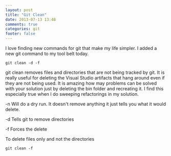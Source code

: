 ```yaml
---
layout: post
title: "Git Clean"
date: 2013-07-13 13:48
comments: true
categories: git
footer: false
---
```


I love finding new commands for git that make my life simpler.  I added a new git command to my tool belt today. 

	git clean -d -f

git clean removes files and directories that are not being tracked by git.  It is really useful for deleting the Visual Studio artifacts that hang around even if they are not being used.  It is amazing how may problems can be solved with your solution just by deleting the bin folder and recreating it.  I find this especially true when I do sweeping refactorings in my solution.

-n Will do a dry run. It doesn't remove anything it just tells you what it would delete.

-d Tells git to remove directories

-f Forces the delete

To delete files only and not the directories
	
	git clean -f